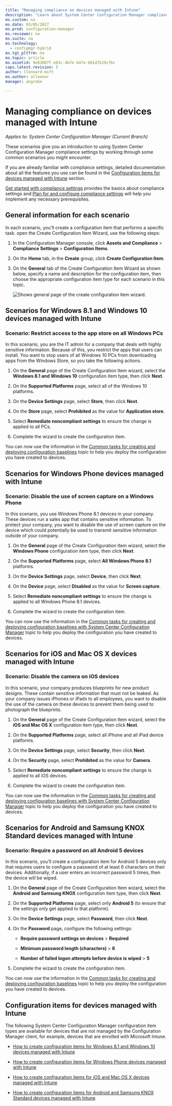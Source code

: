 ```yaml
---
title: "Managing compliance on devices managed with Intune"
description: "Learn about System Center Configuration Manager compliance settings by working through some common scenarios."
ms.custom: na
ms.date: 03/05/2017
ms.prod: configuration-manager
ms.reviewer: na
ms.suite: na
ms.technology:
  - configmgr-hybrid
ms.tgt_pltfrm: na
ms.topic: article
ms.assetid: 9e83007f-e81c-4b7e-b47e-b01d7b19cfbc
caps.latest.revision: 5
author: lleonard-msft
ms.author: alleonar
manager: angrobe

---
```

# Managing compliance on devices managed with Intune

*Applies to: System Center Configuration Manager (Current Branch)*

These scenarios give you an introduction to using System Center Configuration Manager compliance settings by working through some common scenarios you might encounter.  

 If you are already familiar with compliance settings, detailed documentation about all the features you use can be found in the [Configuration items for devices managed with Intune](#configuration-items-for-devices-managed-with-intune) section.  

 [Get started with compliance settings](../../compliance/get-started/get-started-with-compliance-settings.md) provides the basics about compliance settings and [Plan for and configure compliance settings](../../compliance/plan-design/plan-for-and-configure-compliance-settings.md) will help you implement any necessary prerequisites.  

## General information for each scenario  
 In each scenario, you'll create a configuration item that performs a specific task. open the Create Configuration Item Wizard, use the following steps:  

1.  In the Configuration Manager console, click **Assets and Compliance** > **Compliance Settings** > **Configuration Items**.  

3.  On the **Home** tab, in the **Create** group, click **Create Configuration Item**.  

4.  On the **General** tab of the Create Configuration Item Wizard as shown below, specify a name and description for the configuration item, then choose the appropriate configuration item type for each scenario in this topic.  

     ![Shows general page of the create configuration item wizard.](media/Compliance-Settings-Wizard---1.png)  

## Scenarios for Windows 8.1 and Windows 10 devices managed with Intune  

### Scenario: Restrict access to the app store on all Windows PCs  
 In this scenario, you are the IT admin for a company that deals with highly sensitive information. Because of this, you restrict the apps that users can install. You want to stop users of all Windows 10 PCs from downloading apps from the Windows Store, so you take the following actions.  

1.  On the **General** page of the Create Configuration Item wizard, select the **Windows 8.1 and Windows 10** configuration item type, then click **Next**.  

2.  On the **Supported Platforms** page, select all of the Windows 10 platforms.  

3.  On the **Device Settings** page, select **Store**, then click **Next**.  

4.  On the **Store** page, select **Prohibited** as the value for **Application store**.  

5.  Select **Remediate noncompliant settings** to ensure the change is applied to all PCs.  

6.  Complete the wizard to create the configuration item.  

 You can now use the information in the [Common tasks for creating and deploying configuration baselines](../../compliance/plan-design/common-tasks-for-creating-and-deploying-configuration-baselines.md) topic to help you deploy the configuration you have created to devices.  

## Scenarios for Windows Phone devices managed with Intune  

### Scenario: Disable the use of screen capture on a Windows Phone  
 In this scenario, you use Windows Phone 8.1 devices in your company. These devices run a sales app that contains sensitive information. To protect your company, you want to disable the use of screen capture on the device which could potentially be used to transmit sensitive information outside of your company.  

1.  On the **General** page of the Create Configuration Item wizard, select the **Windows Phone** configuration item type, then click **Next**.  

2.  On the **Supported Platforms** page, select **All Windows Phone 8.1** platforms.  

3.  On the **Device Settings** page, select **Device**, then click **Next**.  

4.  On the **Device** page, select **Disabled** as the value for **Screen capture**.  

5.  Select **Remediate noncompliant settings** to ensure the change is applied to all Windows Phone 8.1 devices.  

6.  Complete the wizard to create the configuration item.  

 You can now use the information in the [Common tasks for creating and deploying configuration baselines with System Center Configuration Manager](../../compliance/plan-design/common-tasks-for-creating-and-deploying-configuration-baselines.md) topic to help you deploy the configuration you have created to devices.  

## Scenarios for iOS and Mac OS X devices managed with Intune  

### Scenario: Disable the camera on iOS devices  
 In this scenario, your company produces blueprints for new product designs. These contain sensitive information that must not be leaked. As your company issues iPhones or iPads to all employees, you want to disable the use of the camera on these devices to prevent them being used to photograph the blueprints.  

1.  On the **General** page of the Create Configuration Item wizard, select the **iOS and Mac OS X** configuration item type, then click **Next**.  

2.  On the **Supported Platforms** page, select all iPhone and all iPad device platforms.  

3.  On the **Device Settings** page, select **Security**, then click **Next**.  

4.  On the **Security** page, select **Prohibited** as the value for **Camera**.  

5.  Select **Remediate noncompliant settings** to ensure the change is applied to all iOS devices.  

6.  Complete the wizard to create the configuration item.  

 You can now use the information in the [Common tasks for creating and deploying configuration baselines with System Center Configuration Manager](../../compliance/plan-design/common-tasks-for-creating-and-deploying-configuration-baselines.md) topic to help you deploy the configuration you have created to devices.  

## Scenarios for Android and Samsung KNOX Standard devices managed with Intune  

### Scenario: Require a password on all Android 5 devices  
 In this scenario, you'll create a configuration item for Android 5 devices only that requires users to configure a password of at least 6 characters on their devices. Additionally, if a user enters an incorrect password 5 times, then the device will be wiped.  

1.  On the **General** page of the Create Configuration Item wizard, select the **Android and Samsung KNOX** configuration item type, then click **Next**.  

2.  On the **Supported Platforms** page, select only **Android 5** (to ensure that the settings only get applied to that platform).  

3.  On the **Device Settings** page, select **Password**, then click **Next**.  

4.  On the **Password** page, configure the following settings:  

    -   **Require password settings on devices** > **Required**  

    -   **Minimum password length (characters)** > **6**  

    -   **Number of failed logon attempts before device is wiped** > **5**  

5.  Complete the wizard to create the configuration item.  

 You can now use the information in the [Common tasks for creating and deploying configuration baselines](../../compliance/plan-design/common-tasks-for-creating-and-deploying-configuration-baselines.md) topic to help you deploy the configuration you have created to devices.  

## Configuration items for devices managed with Intune

The following System Center Configuration Manager configuration item types are available for devices that are not managed by the Configuration Manager client, for example, devices that are enrolled with Microsoft Intune.  

 -   [How to create configuration items for Windows 8.1 and Windows 10 devices managed with Intune](create-configuration-items-for-windows-8.1-and-windows-10-devices-managed-without-the-client.md)  

 -   [How to create configuration items for Windows Phone devices managed with Intune](create-configuration-items-for-windows-phone-devices-managed-without-the-client.md)  

 -   [How to create configuration items for iOS and Mac OS X devices managed with Intune](create-configuration-items-for-ios-and-mac-os-x-devices-managed-without-the-client.md)  

 -   [How to create configuration items for Android and Samsung KNOX Standard devices managed with Intune](create-configuration-items-for-android-and-samsung-knox-devices-managed-without-the-client.md)  
